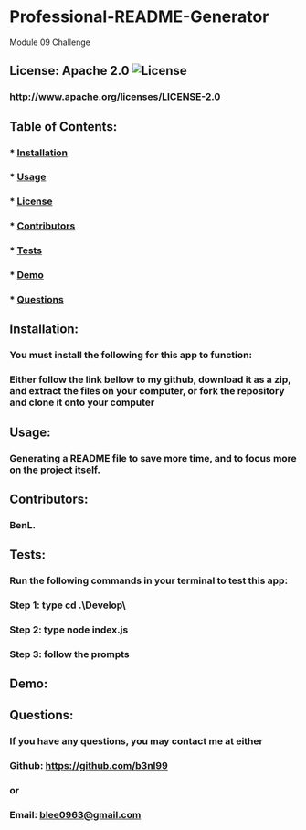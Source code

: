 # Professional-README-Generator
Module 09 Challenge

  ## License: Apache 2.0  ![License](https://img.shields.io/badge/License-Apache%202.0-blue.svg)
  ### http://www.apache.org/licenses/LICENSE-2.0

  ## Table of Contents:
  ###  * [Installation](#installation)
  ###  * [Usage](#usage)
  ###  * [License](#license)
  ###  * [Contributors](#contributors)
  ###  * [Tests](#tests)
  ###  * [Demo](#demo)
  ###  * [Questions](#questions)

  ## Installation:
  ### You must install the following for this app to function:
  ### Either follow the link bellow to my github, download it as a zip, and extract the files on your computer, or fork the repository and clone it onto your computer

  ## Usage:
  ### Generating a README file to save more time, and to focus more on the project itself.

  ## Contributors:
  ### BenL.

  ## Tests:
  ### Run the following commands in your terminal to test this app: 
  ### Step 1: type cd .\Develop\
  ### Step 2: type node index.js
  ### Step 3: follow the prompts

  ## Demo:
  

  ## Questions:
  ### If you have any questions, you may contact me at either
  ### Github: https://github.com/b3nl99
  ### or
  ### Email: blee0963@gmail.com